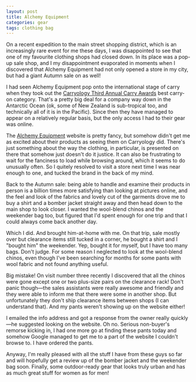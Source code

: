 ```yaml
---
layout: post
title: Alchemy Equipment
categories: gear
tags: clothing bag
---
```

On a recent expedition to the main street shopping district, which is an increasingly rare event for me these days, I was disappointed to see that one of my favourite clothing shops had closed down. In its place was a pop-up sale shop, and I my disappointment evaporated in moments when I discovered that Alchemy Equipment had not only opened a store in my city, but had a giant Autumn sale on as well! 

I had seen Alchemy Equipment pop onto the international stage of carry when they took out the [Carryology Third Annual Carry Awards](http://www.carryology.com/luggage/third-annual-carry-awards-2/) best carry-on category. That's a pretty big deal for a company way down in the Antarctic Ocean (ok, some of New Zealand is sub-tropical too, and technically all of it is in the Pacific). Since then they have managed to appear on a relatively regular basis, but the only access I had to their gear was online.

The [Alchemy Equipment](https://alchemy-equipment.com/) website is pretty fancy, but somehow didn't get me as excited about their products as seeing them on Carryology did. There's just something about the way the clothing, in particular, is presented on there that somehow just doesn't do it justice. It can also be frustrating to wait for the fanciness to load while browsing around, which it seems to do unusually often. So I quitely resolved to visit a store next time I was near enough to one, and tucked the brand in the back of my mind.

Back to the Autumn sale: being able to handle and examine their products in person is a billion times more satisfying than looking at pictures online, and the feel and look of the fabrics and lovely cut of the garments drove me to buy a shirt and a bomber jacket straight away and then head down to the main shop to look closer. I wanted the wool-blend chinos and the weekender bag too, but figured that I'd spent enough for one trip and that I could always come back another day.

Which I did. And brought him-at-home with me. On that trip, sale mostly over but clearance items still tucked in a corner, he bought a shirt and I "bought him" the weekender. Yep, bought it for myself, but I have too many bags. Don't judge. For some reason I neglected to look at the wool-blend chinos, even though I've been searching for months for some pants with wool fabric and not found anything useful.

Big mistake! On visit number three recently I discovered that all the chinos were gone except one or two plus-size pairs on the clearance rack! Don't panic though—the sales assistants were really awesome and friendly and they were able to inform me that there were some in another shop. But unfortunately they don't ship clearance items between shops (I can understand that). And my pants weren't showing up on the website either!

I emailed the info address and got a response from the owner really quickly—he suggested looking on the website. Oh no. Serious non-buyer's remorse kicking in, I had one more go at finding these pants today and somehow Google managed to get me to a part of the website I couldn't browse to. I have ordered the pants.

Anyway, I'm really pleased with all the stuff I have from these guys so far and will hopefully get a review up of the bomber jacket and the weekender bag soon. Finally, some outdoor-ready gear that looks truly urban and has as much great stuff for women as for men!